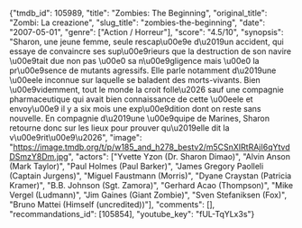 {"tmdb_id": 105989, "title": "Zombies: The Beginning", "original_title": "Zombi: La creazione", "slug_title": "zombies-the-beginning", "date": "2007-05-01", "genre": ["Action / Horreur"], "score": "4.5/10", "synopsis": "Sharon, une jeune femme, seule rescap\u00e9e d\u2019un accident, qui essaye de convaincre ses sup\u00e9rieurs que la destruction de son navire \u00e9tait due non pas \u00e0 sa n\u00e9gligence mais \u00e0 la pr\u00e9sence de mutants agressifs. Elle parle notamment d\u2019une \u00eele inconnue sur laquelle se baladent des morts-vivants. Bien \u00e9videmment, tout le monde la croit folle\u2026 sauf une compagnie pharmaceutique qui avait bien connaissance de cette \u00eele et envoy\u00e9 il y a six mois une exp\u00e9dition dont on reste sans nouvelle. En compagnie d\u2019une \u00e9quipe de Marines, Sharon retourne donc sur les lieux pour prouver qu\u2019elle dit la v\u00e9rit\u00e9\u2026", "image": "https://image.tmdb.org/t/p/w185_and_h278_bestv2/m5CSnXIRtRAjI6qYtvdDSmzY8Dm.jpg", "actors": ["Yvette Yzon (Dr. Sharon Dimao)", "Alvin Anson (Mark Taylor)", "Paul Holmes (Paul Barker)", "James Gregory Paolleli (Captain Jurgens)", "Miguel Faustmann (Morris)", "Dyane Craystan (Patricia Kramer)", "B.B. Johnson (Sgt. Zamora)", "Gerhard Acao (Thompson)", "Mike Vergel (Ludmann)", "Jim Gaines (Giant Zombie)", "Sven Stefaniksen (Fox)", "Bruno Mattei (Himself (uncredited))"], "comments": [], "recommandations_id": [105854], "youtube_key": "fUL-TqYLx3s"}